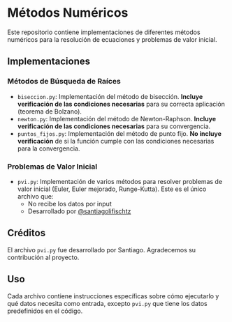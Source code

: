 # Métodos Numéricos

Este repositorio contiene implementaciones de diferentes métodos numéricos para la resolución de ecuaciones y problemas de valor inicial.

## Implementaciones

### Métodos de Búsqueda de Raíces

- `biseccion.py`: Implementación del método de bisección. **Incluye verificación de las condiciones necesarias** para su correcta aplicación (teorema de Bolzano).
- `newton.py`: Implementación del método de Newton-Raphson. **Incluye verificación de las condiciones necesarias** para su convergencia.
- `puntos_fijos.py`: Implementación del método de punto fijo. **No incluye verificación** de si la función cumple con las condiciones necesarias para la convergencia.

### Problemas de Valor Inicial

- `pvi.py`: Implementación de varios métodos para resolver problemas de valor inicial (Euler, Euler mejorado, Runge-Kutta). Este es el único archivo que:
  - No recibe los datos por input
  - Desarrollado por [@santiagolifischtz](https://github.com/santiagolifischtz)

## Créditos

El archivo `pvi.py` fue desarrollado por Santiago. Agradecemos su contribución al proyecto.

## Uso

Cada archivo contiene instrucciones específicas sobre cómo ejecutarlo y qué datos necesita como entrada, excepto `pvi.py` que tiene los datos predefinidos en el código.
